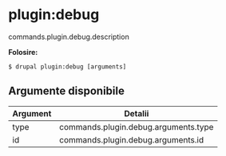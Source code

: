 # plugin:debug
commands.plugin.debug.description

**Folosire:**
```
$ drupal plugin:debug [arguments] 
```

## Argumente disponibile
Argument | Detalii
---------|-------------
type | commands.plugin.debug.arguments.type
id | commands.plugin.debug.arguments.id
